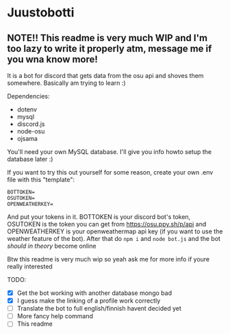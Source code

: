 # Juustobotti
## NOTE!! This readme is very much WIP and I'm too lazy to write it properly atm, message me if you wna know more!
It is a bot for discord that gets data from the osu api and shoves them somewhere. Basically am trying to learn :)

Dependencies:
* dotenv
* mysql
* discord.js
* node-osu
* ojsama

You'll need your own MySQL database. I'll give you info howto setup the database later :)

If you want to try this out yourself for some reason, create your own .env file with this "template":
```
BOTTOKEN=
OSUTOKEN=
OPENWEATHERKEY=
```
And put your tokens in it. BOTTOKEN is your discord bot's token, OSUTOKEN is the token you can get from https://osu.ppy.sh/p/api and OPENWEATHERKEY is your openweathermap api key (if you want to use the weather feature of the bot).
After that do `npm i` and `node bot.js` and the bot *should in theory* become online

Btw this readme is very much wip so yeah ask me for more info if youre really interested

TODO: 

- [x] Get the bot working with another database mongo bad
- [x] I guess make the linking of a profile work correctly
- [ ] Translate the bot to full english/finnish havent decided yet
- [ ] More fancy help command
- [ ] This readme

